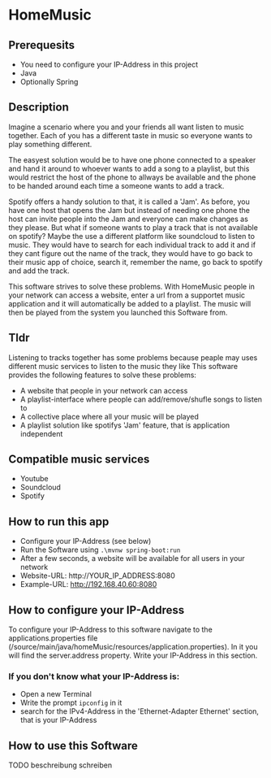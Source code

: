 # HomeMusic

## Prerequesits
- You need to configure your IP-Address in this project
- Java
- Optionally Spring

## Description
Imagine a scenario where you and your friends all want listen to music together.
Each of you has a different taste in music so everyone wants to play something different.

The easyest solution would be to have one phone connected to a speaker and hand it around to whoever wants to add a song to a playlist,
but this would restrict the host of the phone to allways be available and the phone to be handed around each time a someone wants to add a track.

Spotify offers a handy solution to that, it is called a 'Jam'.
As before, you have one host that opens the Jam but instead of needing one phone the host can invite people into the Jam and everyone can make changes as they please.
But what if someone wants to play a track that is not available on spotify?
Maybe the use a different platform like soundcloud to listen to music. 
They would have to search for each individual track to add it and if they cant figure out the name of the track, they would have to go back to their music app of choice, search it, remember the name, go back to spotify and add the track.

This software strives to solve these problems.
With HomeMusic people in your network can access a website, enter a url from a supportet music application and it will automatically be added to a playlist.
The music will then be played from the system you launched this Software from.

## Tldr
Listening to tracks together has some problems because peaple may uses different music services to listen to the music they like
This software provides the following features to solve these problems:
- A website that people in your network can access
- A playlist-interface where people can add/remove/shufle songs to listen to
- A collective place where all your music will be played
- A playlist solution like spotifys 'Jam' feature, that is application independent

## Compatible music services
- Youtube
- Soundcloud
- Spotify

## How to run this app
- Configure your IP-Address (see below)
- Run the Software using `.\mvnw spring-boot:run`
- After a few seconds, a website will be available for all users in your network
- Website-URL: http://YOUR_IP_ADDRESS:8080
- Example-URL: http://192.168.40.60:8080

## How to configure your IP-Address
To configure your IP-Address to this software navigate to the applications.properties file (/source/main/java/homeMusic/resources/application.properties).
In it you will find the server.address property.
Write your IP-Address in this section.

### If you don't know what your IP-Address is:
- Open a new Terminal
- Write the prompt `ipconfig` in it
- search for the IPv4-Address in the 'Ethernet-Adapter Ethernet' section, that is your IP-Address

## How to use this Software
TODO beschreibung schreiben